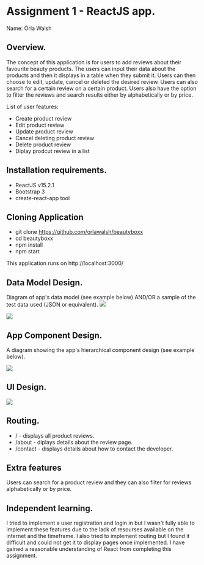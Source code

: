 # Assignment 1 - ReactJS app.

Name: Òrla Walsh

## Overview.

The concept of this application is for users to add reviews about their favourite beauty products. The users can input their data about the products and then it displays in a table when they submit it. Users can then choose to edit, update, cancel or deleted the desired review. Users can also search for a certain review on a certain product. Users also have the option to filter the reviews and search results either by alphabetically or by price.

List of user features:
 + Create product review
 + Edit product review
 + Update product review
 + Cancel deleting product review
 + Delete product review
 + Diplay prodcut review in a list

## Installation requirements.
+ ReactJS v15.2.1
+ Bootstrap 3
+ create-react-app tool

## Cloning Application 
+ git clone https://github.com/orlawalsh/beautyboxx
+ cd beautyboxx
+ npm install
+ npm start

This application runs on http://localhost:3000/

## Data Model Design.

Diagram of app's data model (see example below) AND/OR a sample of the test data used (JSON or equivalent).
![][image1]


![][image2]

## App Component Design.

A diagram showing the app's hierarchical component design (see example below). 

![][image3]

## UI Design.


![][image4]

## Routing.
+ / - displays all product reviews.
+ /about - diplays details about the review page.
+ /contact - displays details about how to contact the developer.

## Extra features

Users can search for a product review and they can also filter for reviews alphabetically or by price.

## Independent learning.
I tried to implement a user registration and login in but I wasn't fully able to implement these features due to the lack of resourses available on the internet and the timeframe. I also tried to implement routing but I found it difficult and could not get it to display pages once implemented. I have gained a reasonable understanding of React from completing this assignment.


[image1]: ./model.png
[image2]: ./json.png
[image3]: ./design.png
[image4]: ./layout.png






